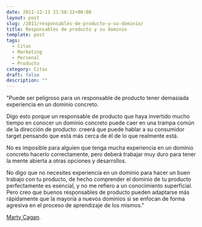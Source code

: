 ```yaml
---
date: 2011-12-11 21:58:12+00:00
layout: post
slug: /2011/responsables-de-producto-y-su-dominio/
title: Responsables de producto y su dominio
template: post
tags:
  - Citas
  - Marketing
  - Personal
  - Producto
category: Citas
draft: false
description: ""
---
```


"Puede ser peligroso para un responsable de producto tener demasiada experiencia en un dominio concreto.

Digo esto porque un responsable de producto que haya invertido mucho tiempo en conocer un dominio concreto puede caer en una trampa común de la dirección de producto: creerá que puede hablar a su consumidor target pensando que está más cerca de él de lo que realmente está.

No es imposible para alguien que tenga mucha experiencia en un dominio concreto hacerlo correctamente, pero deberá trabajar muy duro para tener la mente abierta a otras opciones y desarrollos.

No digo que no necesites experiencia en un dominio para hacer un buen trabajo con tu producto, de hecho comprender el dominio de tu producto perfectamente es esencial, y no me refiero a un conocimiento superficial. Pero creo que buenos responsables de producto pueden adaptarse más rápidamente que la mayoría a nuevos dominios si se enfocan de forma agresiva en el proceso de aprendizaje de los mismos."

[Marty Cagan](http://www.svpg.com/team/).
